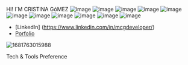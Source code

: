 HI! I´M CRISTINA GóMEZ 
![image](https://github.com/mcgcode/mcgcode/assets/142260553/d8e2aa24-c334-4075-aadc-9fbf0cedd913)
![image](https://github.com/mcgcode/mcgcode/assets/142260553/3b6899f4-7106-4d78-9256-eeb9724a9d61)
![image](https://github.com/mcgcode/mcgcode/assets/142260553/351dcb95-0701-459b-a157-2f3f93fc5348)
![image](https://github.com/mcgcode/mcgcode/assets/142260553/1f8d9e3f-7435-4d68-9eb6-1924f2a0e72c)
![image](https://github.com/mcgcode/mcgcode/assets/142260553/5e8efb89-dd3d-40e0-81b7-6d378a59ac2b)
![image](https://github.com/mcgcode/mcgcode/assets/142260553/0621c664-0d92-4d04-81c2-ae3103619216)
![image](https://github.com/mcgcode/mcgcode/assets/142260553/b662fdac-f8ba-4879-b641-588130983de2)
![image](https://github.com/mcgcode/mcgcode/assets/142260553/74d06694-7f99-401f-9fe2-d3a694d55bc4)
![image](https://github.com/mcgcode/mcgcode/assets/142260553/01b95680-de09-4322-97b9-e0c06545fd02)
![image](https://github.com/mcgcode/mcgcode/assets/142260553/bf062cbd-2df2-47a2-ab33-d5bf0afc8179)
![image](https://github.com/mcgcode/mcgcode/assets/142260553/27d8026b-ede6-4590-8ab5-f603dfd3d785)

- [LinkedIn] (https://www.linkedin.com/in/mcgdeveloper/)
- [Porfolio](https://porfoliomcgdeveloper.vercel.app/)
  
![1681763015988](https://github.com/mcgcode/mcgcode/assets/142260553/0701da81-4564-480f-b9e7-76a8cd01dc56)

Tech & Tools Preference


  


